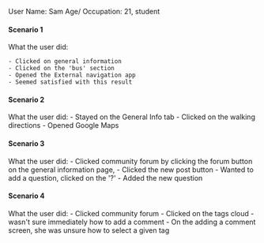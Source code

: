 User Name: Sam
Age/ Occupation: 21, student

#### Scenario 1

What the user did:

    - Clicked on general information
    - Clicked on the 'bus' section
    - Opened the External navigation app
    - Seemed satisfied with this result


#### Scenario 2 

What the user did:
    - Stayed on the General Info tab
    - Clicked on the walking directions
    - Opened Google Maps


#### Scenario 3 

What the user did:
    - Clicked community forum by clicking the forum button on the general information page, 
    - Clicked the new post button
    - Wanted to add a question, clicked on the '?'
    - Added the new question



#### Scenario 4

What the user did:
    - Clicked community forum
    - Clicked on the tags cloud
    - wasn't sure immediately how to add a comment
    - On the adding a comment screen, she was unsure how to select a given tag


